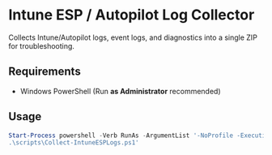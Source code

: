 # Intune ESP / Autopilot Log Collector

Collects Intune/Autopilot logs, event logs, and diagnostics into a single ZIP for troubleshooting.

## Requirements
- Windows PowerShell (Run **as Administrator** recommended)

## Usage
```powershell
Start-Process powershell -Verb RunAs -ArgumentList '-NoProfile -ExecutionPolicy Bypass -File 
.\scripts\Collect-IntuneESPLogs.ps1'
